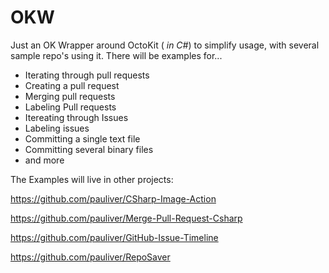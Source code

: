 # OKW
Just an OK Wrapper around OctoKit ( _in C#_) to simplify usage, with several sample repo's using it. There will be examples for...
- Iterating through pull requests
- Creating a pull request
- Merging pull requests
- Labeling Pull requests
- Itereating through Issues
- Labeling issues
- Committing a single text file
- Committing several binary files
- and more

The Examples will live in other projects:

https://github.com/pauliver/CSharp-Image-Action

https://github.com/pauliver/Merge-Pull-Request-Csharp

https://github.com/pauliver/GitHub-Issue-Timeline

https://github.com/pauliver/RepoSaver
 
